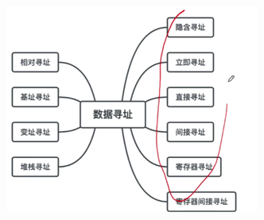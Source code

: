 


![输入图片说明](/imgs/2025-08-12/oZZALC14YFbd87Wg.png)
<!--stackedit_data:
eyJoaXN0b3J5IjpbMTE5ODU3NTAwNV19
-->